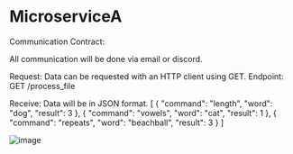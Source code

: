 # MicroserviceA

Communication Contract:

All communication will be done via email or discord.


Request:
Data can be requested with an HTTP client using GET.
Endpoint:
GET /process_file


Receive:
Data will be in JSON format.
[
  { "command": "length", "word": "dog", "result": 3 },
  { "command": "vowels", "word": "cat", "result": 1 },
  { "command": "repeats", "word": "beachball", "result": 3 }
]


![image](https://github.com/user-attachments/assets/79a02bb3-f437-4400-b5ba-5e673eef27b6)



